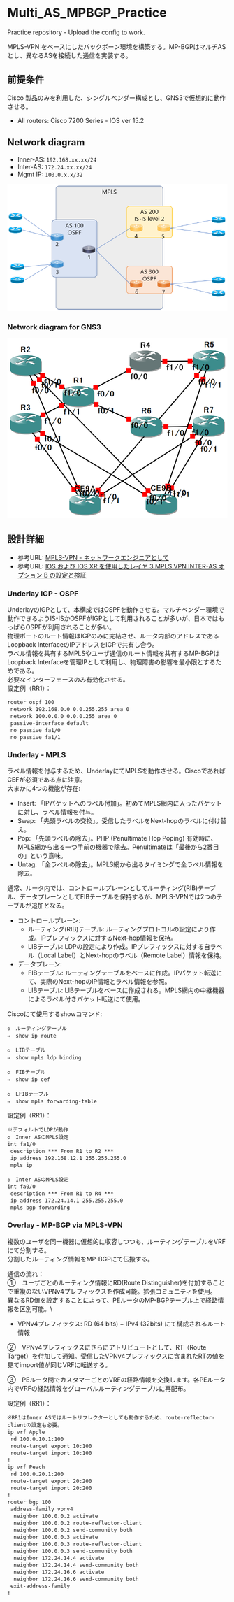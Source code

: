 # Multi_AS_MPBGP_Practice
Practice repository - Upload the config to work. 

MPLS-VPN をベースにしたバックボーン環境を構築する。MP-BGPはマルチASとし、異なるASを接続した通信を実装する。

## 前提条件
Cisco 製品のみを利用した、シングルベンダー構成とし、GNS3で仮想的に動作させる。 
* All routers: Cisco 7200 Series - IOS ver 15.2

## Network diagram
* Inner-AS: ```192.168.xx.xx/24```
* Inter-AS: ```172.24.xx.xx/24```
* Mgmt IP: ```100.0.x.x/32```

![NWD](./MultiAS_MPBGP_NWDv2.PNG)

### Network diagram for GNS3
![NWD_GNS3](./MultiAS_MPBGP_NWD_on_GNS3.PNG)

## 設計詳細

* 参考URL: [MPLS-VPN - ネットワークエンジニアとして](https://www.infraexpert.com/study/mpls6.html)
* 参考URL: [IOS および IOS XR を使用したレイヤ 3 MPLS VPN INTER-AS オプション B の設定と検証](https://www.cisco.com/c/ja_jp/support/docs/multiprotocol-label-switching-mpls/mpls/200557-Configuration-and-Verification-of-Layer.html)

### Underlay IGP - OSPF
UnderlayのIGPとして、本構成ではOSPFを動作させる。マルチベンダー環境で動作できるようIS-ISかOSPFがIGPとして利用されることが多いが、日本ではもっぱらOSPFが利用されることが多い。 \
物理ポートのルート情報はIGPのみに完結させ、ルータ内部のアドレスであるLoopback InterfaceのIPアドレスをIGPで共有し合う。\
ラベル情報を共有するMPLSやユーザ通信のルート情報を共有するMP-BGPはLoopback Interfaceを管理IPとして利用し、物理障害の影響を最小限とするためである。\
必要なインターフェースのみ有効化させる。\
設定例（RR1）：
```
router ospf 100
 network 192.168.0.0 0.0.255.255 area 0
 network 100.0.0.0 0.0.0.255 area 0
 passive-interface default
 no passive fa1/0
 no passive fa1/1
```

### Underlay - MPLS
ラベル情報を付与するため、UnderlayにてMPLSを動作させる。CiscoであればCEFが必須である点に注意。 \
大まかに4つの機能が存在: 
* Insert: 「IPパケットへのラベル付加」。初めてMPLS網内に入ったパケットに対し、ラベル情報を付与。
* Swap: 「先頭ラベルの交換」。受信したラベルをNext-hopのラベルに付け替え。
* Pop: 「先頭ラベルの除去」。PHP (Penultimate Hop Poping) 有効時に、MPLS網から出る一つ手前の機器で除去。Penultimateは「最後から2番目の」という意味。
* Untag: 「全ラベルの除去」。MPLS網から出るタイミングで全ラベル情報を除去。

通常、ルータ内では、コントロールプレーンとしてルーティング(RIB)テーブル、データプレーンとしてFIBテーブルを保持するが、MPLS-VPNでは2つのテーブルが追加となる。
* コントロールプレーン:
  * ルーティング(RIB)テーブル: ルーティングプロトコルの設定により作成。IPプレフィックスに対するNext-hop情報を保持。
  * LIBテーブル: LDPの設定により作成。IPプレフィックスに対する自ラベル（Local Label）とNext-hopのラベル（Remote Label）情報を保持。
* データプレーン:
  * FIBテーブル: ルーティングテーブルをベースに作成。IPパケット転送にて、実際のNext-hopのIP情報とラベル情報を参照。
  * LIBテーブル: LIBテーブルをベースに作成される。MPLS網内の中継機器によるラベル付きパケット転送にて使用。

Ciscoにて使用するshowコマンド: 
```
◇　ルーティングテーブル
⇒　show ip route

◇　LIBテーブル
⇒　show mpls ldp binding

◇　FIBテーブル
⇒　show ip cef

◇　LFIBテーブル
⇒　show mpls forwarding-table
```

設定例（RR1）：
```
※デフォルトでLDPが動作
◇　Inner ASのMPLS設定
int fa1/0
 description *** From R1 to R2 ***
 ip address 192.168.12.1 255.255.255.0
 mpls ip

◇　Inter ASのMPLS設定
int fa0/0
 description *** From R1 to R4 ***
 ip address 172.24.14.1 255.255.255.0
 mpls bgp forwarding
```


### Overlay - MP-BGP via MPLS-VPN
複数のユーザを同一機器に仮想的に収容しつつも、ルーティングテーブルをVRFにて分割する。\
分割したルーティング情報をMP-BGPにて伝搬する。

通信の流れ：\
①　ユーザごとのルーティング情報にRD(Route Distinguisher)を付加することで重複のないVPNv4プレフィックスを作成可能。拡張コミュニティを使用。\
異なるRD値を設定することによって、PEルータのMP-BGPテーブル上で経路情報を区別可能。\
* VPNv4プレフィックス: RD (64 bits) + IPv4 (32bits) にて構成されるルート情報

②　VPNv4プレフィックスにさらにアトリビュートとして、RT（Route Target）を付加して通知。受信したVPNv4プレフィックスに含まれたRTの値を見てimport値が同じVRFに転送する。

③　PEルータ間でカスタマーごとのVRFの経路情報を交換します。各PEルータ内でVRFの経路情報をグローバルルーティングテーブルに再配布。

設定例（RR1）：
```
※RR1はInner ASではルートリフレクターとしても動作するため、route-reflector-clientの設定も必要。
ip vrf Apple
 rd 100.0.10.1:100
 route-target export 10:100
 route-target import 10:100
!
ip vrf Peach
 rd 100.0.20.1:200
 route-target export 20:200
 route-target import 20:200
!
router bgp 100
 address-family vpnv4
  neighbor 100.0.0.2 activate
  neighbor 100.0.0.2 route-reflector-client
  neighbor 100.0.0.2 send-community both
  neighbor 100.0.0.3 activate
  neighbor 100.0.0.3 route-reflector-client
  neighbor 100.0.0.3 send-community both
  neighbor 172.24.14.4 activate
  neighbor 172.24.14.4 send-community both
  neighbor 172.24.16.6 activate
  neighbor 172.24.16.6 send-community both
 exit-address-family
!
```

